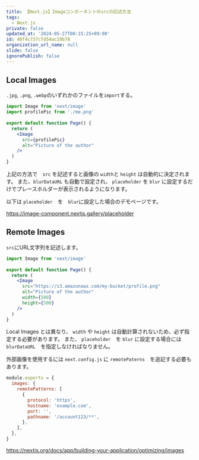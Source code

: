 ```yaml
---
title: 【Next.js】Imageコンポーネントのsrcの記述方法
tags:
  - Next.js
private: false
updated_at: '2024-05-27T00:15:25+09:00'
id: 40f4c737cfd54ac19b78
organization_url_name: null
slide: false
ignorePublish: false
---
```

## Local Images

`.jpg`, `.png`, `.webp`のいずれかのファイルを`import`する。

```jsx
import Image from 'next/image'
import profilePic from './me.png'
 
export default function Page() {
  return (
    <Image
      src={profilePic}
      alt="Picture of the author"
    />
  )
}

```

上記の方法で　`src` を記述すると画像の `width`と `height` は自動的に決定されます。
また、`blurDataURL` も自動で設定され、 `placeholder` を `blur` に設定するだけでプレースホルダーが表示されるようになります。

以下は `placeholder`　を　`blur`に設定した場合のデモページです。

https://image-component.nextjs.gallery/placeholder

## Remote Images

`src`にURL文字列を記述します。

```jsx
import Image from 'next/image'
 
export default function Page() {
  return (
    <Image
      src="https://s3.amazonaws.com/my-bucket/profile.png"
      alt="Picture of the author"
      width={500}
      height={500}
    />
  )
}

```

Local Images とは異なり、 `width` や `height` は自動計算されないため、必ず指定する必要があります。
また、 `placeholder`　を `blur` に設定する場合には `blurDataURL`　を指定しなければなりません。

外部画像を使用するには `next.config.js` に `remotePaterns`　を追記する必要もあります。

```js:next.config.js
module.exports = {
  images: {
    remotePatterns: [
      {
        protocol: 'https',
        hostname: 'example.com',
        port: '',
        pathname: '/account123/**',
      },
    ],
  },
}

```

https://nextjs.org/docs/app/building-your-application/optimizing/images
